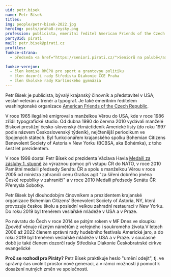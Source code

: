 ```yaml
---
uid: petr.bisek
name: Petr Bísek
titles:
img: people/petr-bisek-2022.jpg
heroImg: posts/praha8-zvysky.png
profession: publicista, emeritní ředitel American Friends of the Czech republic
partyUid: pirati
mail: petr.bisek@pirati.cz
profiles:
funkce-strana:
  - předseda <a href="https://seniori.pirati.cz/">Seniorů na palubě</a>

funkce-verejne:
  - člen komise RMČP8 pro sport a grantovou politiku
  - člen dozorčí rady Střediska Diakonie ČCE Praha
  - člen školské rady Karlínského gymnázia
---
```


Petr Bísek je publicista, bývalý krajanský činovník a představitel v USA, veslař-veterán a trenér a typograf. Je také emeritním ředitelem washingtonské organizace [American Friends of the Czech Republic](https://www.afocr.org/).

V roce 1965 ilegálně emigroval s manželkou Věrou do USA, kde v roce 1986 zřídil typografické studio. Od dubna 1990 do června 2010 vydávali manželé Bískovi prestižní česko-slovenský čtrnáctideník Americké listy (do roku 1997 podle názvem Československý týdeník), nejčtenější periodikum ve Spojených státech. Byl funkcionářem krajanského spolku Bohemian Citizens Benevolent Society of Astoria v New Yorku (BCBSA, aka Bohémka), z toho šest let prezidentem.

V roce 1998 dostal Petr Bísek od prezidenta Václava Havla [Medaili za zásluhy 1. stupně](https://www.hrad.cz/cs/ceska-republika/statni-vyznamenani/medaile-za-zasluhy/seznam-vyznamenanych) za výraznou pomoc při vstupu ČR do NATO, v roce 2010 Pamětní medaili předsedy Senátu ČR a spolu s manželkou Věrou v roce 2005 od ministra zahraničí cenu Gratias agit "za šíření dobrého jména České republiky v zahraničí" a v roce 2010 Medaili předsedy Senátu ČR Přemysla Sobotky. 

Petr Bísek byl dlouhodobým činovníkem a prezidentem krajanské organizace Bohemian Citizens’ Benevolent Society of Astoria, NY, která provozuje českou školu a poslední velkou zahradní restauraci v New Yorku. Do roku 2019 byl trenérem veslařské mládeže v USA a v Praze.

Po návratu do Čech v roce 2014 se pátým rokem v MF Dnes ve sloupku Zpověď věnuje různým námětům z veřejného i soukromého života.V letech 2006 až 2022 členem správní rady hudebního festivalu Americké jaro, a do roku 2019 byl trenérem veslařské mládeže v USA a v Praze. v současné době je také členem dozorčí rady Střediska Diakonie Českobratrské církve evangelické

**Proč se rozhodl pro Piráty?** Petr Bísek praktikuje heslo "umění odejít", tj. ve správný čas uvolnit prostor nové generaci, a v rámci možností jí pomoct k dosažení nutných změn ve společnosti.




